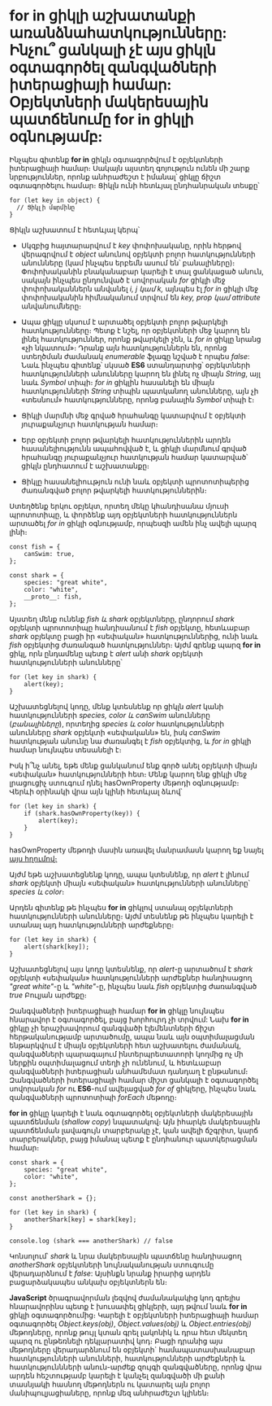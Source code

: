 # for in ցիկլի աշխատանքի առանձնահատկությունները: Ինչու՞ ցանկալի չէ այս ցիկլն օգտագործել զանգվածների իտերացիայի համար: Օբյեկտների մակերեսային պատճենումը for in ցիկլի օգնությամբ:

Ինչպես գիտենք **for in** ցիկլն օգտագործվում է օբյեկտների իտերացիայի համար։ Սակայն այստեղ գոյություն ունեն մի շարք նրբություններ, որոնք անհրաժեշտ է իմանալ՝ ցիկլը ճիշտ օգտագործելու համար։ Ցիկլն ունի հետևյալ ընդհանրական տեսքը՝

```
for (let key in object) {
  // Ցիկլի մարմինը
}
```

Ցիկլն աշխատում է հետևյալ կերպ՝

- Սկզբից հայտարարվում է _key_ փոփոխականը, որին հերթով վերագրվում է _object_ անունով օբյեկտի բոլոր հատկությունների անունները (կամ ինչպես երբեմն ասում են՝ բանալիները)։ Փոփոխականին բնականաբար կարելի է տալ ցանկացած անուն, սակայն ինչպես ընդունված է սովորական _for_ ցիկլի մեջ փոփոխականներն անվանել _i, j կամ k,_ այնպես էլ _for in_ ցիկլի մեջ փոփոխականին հիմնականում տրվում են _key, prop կամ attribute_ անվանումները։

- Ապա ցիկլը սկսում է արտածել օբյեկտի բոլոր թվարկելի հատկությունները։ Պետք է նշել, որ օբյեկտների մեջ կարող են լինել հատկություններ, որոնք թվարկելի չեն, և _for in_ ցիկլը նրանց «չի նկատում»։ Դրանք այն հատկություններն են, որոնց ստեղծման ժամանակ _enumerable_ ֆլագը նշված է որպես _false_: Նաև ինչպես գիտենք՝ սկսած **ES6** ստանդարտից՝ օբյեկտների հատկությունների անունները կարող են լինել ոչ միայն _String_, այլ նաև _Symbol_ տիպի։ _for in_ ցիկլին հասանելի են միայն հատկությունների _String_ տիպին պատկանող անունները, այն չի «տեսնում» հատկությունները, որոնց բանալին _Symbol_ տիպի է։

- Ցիկլի մարմնի մեջ գրված հրահանգը կատարվում է օբյեկտի յուրաքանչյուր հատկության համար։

- Երբ օբյեկտի բոլոր թվարկելի հատկություններին արդեն հասանելիությունն ապահովված է, և ցիկլի մարմնում գրված հրահանգը յուրաքանչյուր հատկության համար կատարված՝ ցիկլն ընդհատում է աշխատանքը։

- Ցիկլը հասանելիոււթյուն ունի նաև օբյեկտի պրոտոտիպերից ժառանգված բոլոր թվարկելի հատկություններին։

Ստեղծենք երկու օբյեկտ, որտեղ մեկը կհանդիսանա մյուսի պրոտոտիպը, և փորձենք այդ օբյեկտների հատկություններն արտածել _for in_ ցիկլի օգնությամբ, որպեսզի ամեն ինչ ավելի պարզ լինի։

```
const fish = {
    canSwim: true,
};

const shark = {
    species: "great white",
    color: "white",
    __proto__: fish,
};
```

Այստեղ մենք ունենք _fish և shark_ օբյեկտները, ընդորում _shark_ օբյեկտի պրոտոտիպը հանդիսանում է _fish_ օբյեկտը, հետևաբար _shark_ օբյեկտը բացի իր «սեփական» հատկություններից, ունի նաև _fish_ օբյեկտից ժառանգած հատկություններ։ Այժմ գրենք պարզ **for in** ցիկլ, որն ընդամենը պետք է _alert_ անի _shark_ օբյեկտի հատկությունների անունները՝

```
for (let key in shark) {
    alert(key);
}
```

Աշխատեցնելով կոդը, մենք կտեսնենք որ ցիկլն _alert_ կանի հատկությունների _species, color և canSwim_ անունները (_բանալիները_), որտեղից _species և color_ հատկությունների անունները _shark_ օբյեկտի «սեփականն» են, իսկ _canSwim_ հատկության անունը նա ժառանգել է _fish_ օբյեկտից, և _for in_ ցիկլի համար նույնպես տեսանելի է։

Իսկ ի՞նչ անել, եթե մենք ցանկանում ենք գործ անել օբյեկտի միայն «սեփական» հատկությունների հետ։ Մենք կարող ենք ցիկլի մեջ լրացուցիչ ստուգում դնել hasOwnProperty մեթոդի օգնությամբ։ Վերևի օրինակի վրա այն կլինի հետևյալ ձևով՝

```
for (let key in shark) {
    if (shark.hasOwnProperty(key)) {
        alert(key);
    }
}
```

hasOwnProperty մեթոդի մասին առավել մանրամասն կարող եք նայել [այս հղումով։](https://github.com/h0vhann1syan/Armenian-JavaScript-Community/blob/master/Best%20Practices%20for%20Property%20Checking%20in%20JavaScript.md)

Այժմ եթե աշխատեցնենք կոդը, ապա կտեսնենք, որ _alert_ է լինում _shark_ օբյեկտի միայն «սեփական» հատկությունների անունները՝ _species և color_։

Արդեն գիտենք թե ինչպես **for in** ցիկլով ստանալ օբյեկտների հատկությունների անունները։ Այժմ տեսնենք թե ինչպես կարելի է ստանալ այդ հատկությունների արժեքները։

```
for (let key in shark) {
    alert(shark[key]);
}
```

Աշխատեցնելով այս կոդը կտեսնենք, որ _alert_-ը արտածում է _shark_ օբյեկտի «սեփական» հատկությունների արժեքներ հանդիսացող _"great white"_-ը և _"white"_-ը, ինչպես նաև _fish_ օբյեկտից ժառանգված _true_ Բուլյան արժեքը։

Զանգվածների իտերացիայի համար **for in** ցիկլը նույնպես հնարավոր է օգտագործել, բայց խորհուրդ չի տրվում: Նախ **for in** ցիկլը չի երաշխավորում զանգվածի էլեմենտների ճիշտ հերթականությամբ արտածումը, ապա նաև այն օպտիմալացման ենթարկվում է միայն օբյեկտների հետ աշխատելու ժամանակ, զանգվածների պարագայում ինտերպրետատորի կողմից ոչ մի ներքին օպտիմալացում տեղի չի ունենում, և հետևաբար զանգվածների իտերացիան անհամեմատ դանդաղ է ընթանում։ Զանգվածների իտերացիայի համար միշտ ցանկալի է օգտագործել սովորական _for_ ու **ES6**-ում ավելացված _for of_ ցիկլերը, ինչպես նաև զանգվածների պրոտոտիպի _forEach_ մեթոդը։

**for in** ցիկլը կարելի է նաև օգտագործել օբյեկտների մակերեսային պատճենման (_shallow copy_) նպատակով։ Այն իհարկե մակերեսային պատճենման լավագույն տարբերակը չէ, կան ավելի ճշգրիտ, կարճ տարբերակներ, բայց իմանալ պետք է ընդհանուր պատկերացման համար։

```
const shark = {
    species: "great white",
    color: "white",
};

const anotherShark = {};

for (let key in shark) {
    anotherShark[key] = shark[key];
}

console.log (shark === anotherShark) // false
```

Կոնսոլում՝ _shark_ և նրա մակերեսային պատճենը հանդիսացող _anotherShark_ օբյեկտների նույնականության ստուգումը վերադարձնում է _false_: Այսինքն նրանք իրարից արդեն բացարձակապես անկախ օբյեկտներն են։

**JavaScript** ծրագրավորման լեզվով ժամանակակից կոդ գրելիս հնարավորինս պետք է խուսափել ցիկլերի, այդ թվում նաև **for in** ցիկլի օգտագործումից։ Կարելի է օբյեկտների իտերացիայի համար օգտագործել _Object.keys(obj)_, _Object.values(obj)_ և _Object.entries(obj)_ մեթոդները, որոնք թույլ կտան գրել լակոնիկ և դրա հետ մեկտեղ պարզ ու ընթեռնելի դեկլարատիվ կոդ։ Բացի դրանից այս մեթոդները վերադարձնում են օբյեկտի` համապատասխանաբար հատկությունների անունների, հատկությունների արժեքների և հատկություննների անուն-արժեք զույգի զանգվածները, որոնց վրա արդեն հեշտությամբ կարելի է կանչել զանգվածի մի քանի տասնյակի հասնող մեթոդներն ու կատարել այն բոլոր մանիպուլյացիաները, որոնք մեզ անհրաժեշտ կլինեն։
